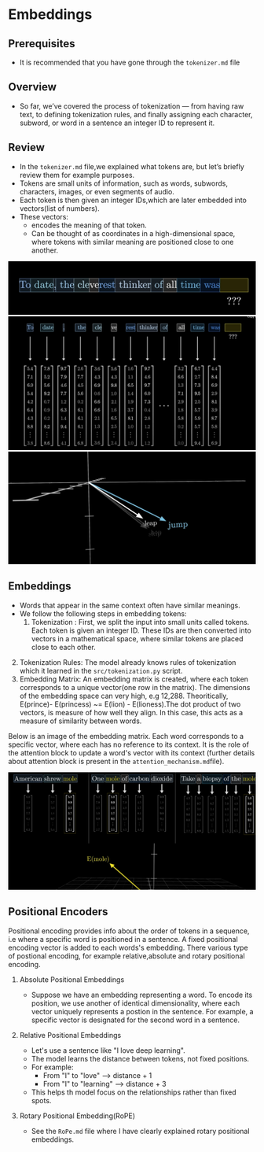 # Embeddings
## Prerequisites
 - It is recommended that you have gone through the `tokenizer.md` file

## Overview
- So far, we’ve covered the process of tokenization — from having raw text, to defining tokenization rules, and finally assigning each character, subword, or word in a sentence an integer ID to represent it.

## Review
- In the `tokenizer.md` file,we explained what tokens are, but let’s briefly review them for example purposes.
- Tokens are small units of information, such as words, subwords, characters, images, or even segments of audio.
- Each token is then given an integer IDs,which are later embedded into vectors(list of numbers).
- These vectors:
   - encodes the meaning of that token.
   - Can be thought of as coordinates in a high-dimensional space, where tokens with similar meaning are positioned close to one another.

![Output Example](../assets/2-tokens.png)
![Output Example](../assets/3-tokenvectors.png)
![Output Example](../assets/1-coordinateTokens.png)

## Embeddings
- Words that appear in the same context often have similar meanings.
- We follow the following steps in embedding tokens:
  1. Tokenization : First, we split the input into small units called tokens. Each token is given an integer ID. These IDs are then converted into vectors in a mathematical space, where similar tokens are placed close to each other.
 2. Tokenization Rules: The model already knows rules of tokenization which it learned in the `src/tokenization.py` script.
 3. Embedding Matrix: An embedding matrix is created, where each token corresponds to a unique vector(one row in the matrix). The dimensions of the embedding space can very high, e.g 12,288. Theoritically, E(prince)- E(princess) ~= E(lion) - E(lioness).The dot product of two vectors, is measure of how well they align. In this case, this acts as a measure of similarity between words.

Below is an image of the embedding matrix. Each word corresponds to a specific vector, where each has no reference to its context. It is the role of the attention block to update a word's vector with its context (further details about attention block is present in the `attention_mechanism.md`file).

![Output Example](../assets/10-embeddingmatrix.png)

## Positional Encoders
Positional encoding provides info about the order of tokens in  a sequence, i.e where a specific word is positioned in a sentence.
A fixed positional encoding vector is added to each words's embedding.
There various type of postional encoding, for example relative,absolute and rotary positional encoding.
1. Absolute Positional Embeddings
   - Suppose we have an embedding representing a word. To encode its position, we use another of identical dimensionality, where each vector uniquely represents a postion in the sentence. For example, a specific vector is designated for the second word in a sentence.

2. Relative Positional Embeddings
   - Let's use a sentence like "I love deep learning".
   - The model learns the distance between tokens, not fixed positions.
   - For example:
      - From "I" to "love" --> distance + 1
      - From "I" to "learning" --> distance + 3
   - This helps th model focus on the relationships rather than fixed spots.
  
3. Rotary Positional Embedding(RoPE)
   - See the `RoPe.md` file where I have clearly explained rotary positional embeddings.
     


